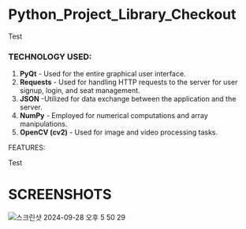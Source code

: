 # Python_Project_Library_Checkout

Test

### TECHNOLOGY USED:

1. **PyQt** - Used for the entire graphical user interface.
2. **Requests** - Used for handling HTTP requests to the server for user signup, login, and seat management.
3. **JSON** -Utilized for data exchange between the application and the server.
4. **NumPy** - Employed for numerical computations and array manipulations.
5. **OpenCV (cv2)** - Used for image and video processing tasks.


FEATURES:

Test

# SCREENSHOTS
![스크린샷 2024-09-28 오후 5 50 29](https://github.com/user-attachments/assets/5aa3dbe1-c1b8-4aef-9d98-e66c9ed7f8cc)


